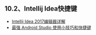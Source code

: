 ## 10.2、Intellij Idea快捷键
- [Intellij Idea 2017编辑器详解](http://blog.csdn.net/u014042066/article/details/73719094)
- [最强 Android Studio 使用小技巧和快捷键](http://www.open-open.com/lib/view/open1458715872710.html)